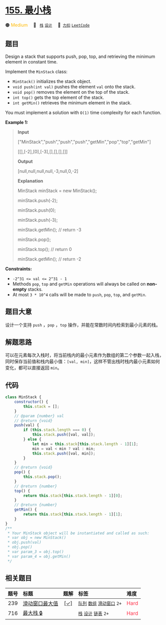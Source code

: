 # [155. 最小栈](https://2xiao.github.io/leetcode-js/problem/0155.html)

🟠 <font color=#ffb800>Medium</font>&emsp; 🔖&ensp; [`栈`](/tag/stack.md) [`设计`](/tag/design.md)&emsp; 🔗&ensp;[`力扣`](https://leetcode.cn/problems/min-stack) [`LeetCode`](https://leetcode.com/problems/min-stack)

## 题目

Design a stack that supports push, pop, top, and retrieving the minimum
element in constant time.

Implement the `MinStack` class:

- `MinStack()` initializes the stack object.
- `void push(int val)` pushes the element `val` onto the stack.
- `void pop()` removes the element on the top of the stack.
- `int top()` gets the top element of the stack.
- `int getMin()` retrieves the minimum element in the stack.

You must implement a solution with `O(1)` time complexity for each function.

**Example 1:**

> **Input**
>
> ["MinStack","push","push","push","getMin","pop","top","getMin"]
>
> [[],[-2],[0],[-3],[],[],[],[]]
>
> **Output**
>
> [null,null,null,null,-3,null,0,-2]
>
> **Explanation**
>
> MinStack minStack = new MinStack();
>
> minStack.push(-2);
>
> minStack.push(0);
>
> minStack.push(-3);
>
> minStack.getMin(); // return -3
>
> minStack.pop();
>
> minStack.top(); // return 0
>
> minStack.getMin(); // return -2

**Constraints:**

- `-2^31 <= val <= 2^31 - 1`
- Methods `pop`, `top` and `getMin` operations will always be called on **non-empty** stacks.
- At most `3 * 10^4` calls will be made to `push`, `pop`, `top`, and `getMin`.

## 题目大意

设计一个支持 `push` ，`pop` ，`top` 操作，并能在常数时间内检索到最小元素的栈。

## 解题思路

可以在元素每次入栈时，将当前栈内的最小元素作为数组的第二个参数一起入栈，同时保存当前值和栈内最小值：`[val, min]`，这样不管出栈时栈内最小元素如何变化，都可以直接返回 `min`。

## 代码

```javascript
class MinStack {
	constructor() {
		this.stack = [];
	}
	// @param {number} val
	// @return {void}
	push(val) {
		if (this.stack.length === 0) {
			this.stack.push([val, val]);
		} else {
			let min = this.stack[this.stack.length - 1][1];
			min = val < min ? val : min;
			this.stack.push([val, min]);
		}
	}
	// @return {void}
	pop() {
		this.stack.pop();
	}
	// @return {number}
	top() {
		return this.stack[this.stack.length - 1][0];
	}
	// @return {number}
	getMin() {
		return this.stack[this.stack.length - 1][1];
	}
}
/**
 * Your MinStack object will be instantiated and called as such:
 * var obj = new MinStack()
 * obj.push(val)
 * obj.pop()
 * var param_3 = obj.top()
 * var param_4 = obj.getMin()
 */
```

## 相关题目

<!-- prettier-ignore -->
| 题号 | 标题 | 题解 | 标签 | 难度 |
| :------: | :------ | :------: | :------ | :------ |
| 239 | [滑动窗口最大值](https://leetcode.com/problems/sliding-window-maximum) | [[✓]](/problem/0239.md) |  [`队列`](/tag/queue.md) [`数组`](/tag/array.md) [`滑动窗口`](/tag/sliding-window.md) `2+` | <font color=#ff334b>Hard</font> |
| 716 | [最大栈 🔒](https://leetcode.com/problems/max-stack) |  |  [`栈`](/tag/stack.md) [`设计`](/tag/design.md) [`链表`](/tag/linked-list.md) `2+` | <font color=#ff334b>Hard</font> |